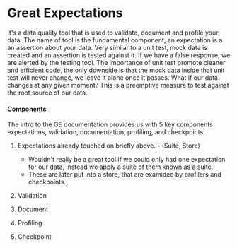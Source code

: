 # Great Expectations
It's a data quality tool that is used to validate, document and profile your data. The name of tool is the fundamental component, an expectation is a an assertion about your data. Very similar to a unit test, mock data is created and an assertion is tested against it. If we have a false response, we are alerted by the testing tool. The importance of unit test promote cleaner and efficient code, the only downside is that the mock data inside that unit test will never change, we leave it alone once it passes. What if our data changes at any given moment? This is a preemptive measure to test against the root source of our data. 

#### Components
The intro to the GE documentation provides us with 5 key components expectations, validation, documentation, profiling, and checkpoints. 
1. Expectations already touched on briefly above. - (Suite, Store) 
   - Wouldn't really be a great tool if we could only had one expectation for our data, instead we apply a suite of them known as a suite. 
   - These are later put into a store, that are examided by profilers and checkpoints. 
2. Validation

3. Document

4. Profiling 

5. Checkpoint

